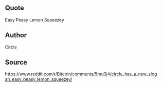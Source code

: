## Quote
Easy Peasy Lemon Squeezey
## Author
Circle
## Source
https://www.reddit.com/r/Bitcoin/comments/5mu3j4/circle_has_a_new_slogan_easy_peasy_lemon_squeezey/
